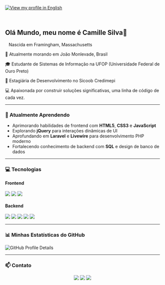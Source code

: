 <a href="README.md">
  <img align="center" src="https://img.shields.io/badge/View%20my%20profile%20in%20English-005B64?style=flat-square&logo=United-States&logoColor=white" alt="View my profile in English" />
</a>

&nbsp; 
&nbsp;
&nbsp; 
<h2>Olá Mundo, meu nome é Camille Silva👋</h2>
<p> &nbsp; &nbsp;Nascida em Framingham, Massachusetts &nbsp;</p>
<p>📍 Atualmente morando em João Monlevade, Brasil &nbsp;</p>
<p>🎓 Estudante de Sistemas de Informação na UFOP (Universidade Federal de Ouro Preto) </p> 
<p>💼 Estagiária de Desenvolvimento no Sicoob Credimepi &nbsp;</p>

<p>💻 Apaixonada por construir soluções significativas, uma linha de código de cada vez. &nbsp;</p>

---

### 🎯 Atualmente Aprendendo
- Aprimorando habilidades de frontend com **HTML5**, **CSS3** e **JavaScript**
- Explorando **jQuery** para interações dinâmicas de UI
- Aprofundando em **Laravel** e **Livewire** para desenvolvimento PHP moderno
- Fortalecendo conhecimento de backend com **SQL** e design de banco de dados

</div>

---

### 💻 Tecnologias

#### Frontend
<img src="https://img.shields.io/badge/HTML5-E34F26?style=for-the-badge&logo=html5&logoColor=white"> <img src="https://img.shields.io/badge/CSS3-1572B6?style=for-the-badge&logo=css3&logoColor=white"> <img src="https://img.shields.io/badge/JavaScript-F7DF1E?style=for-the-badge&logo=javascript&logoColor=black">

#### Backend
<img src="https://img.shields.io/badge/Livewire-4B5563?style=for-the-badge&logo=livewire&logoColor=white"> <img src="https://img.shields.io/badge/PHP-777BB4?style=for-the-badge&logo=php&logoColor=white"> <img src="https://img.shields.io/badge/Java-ED8B00?style=for-the-badge&logo=openjdk&logoColor=white"> <img src="https://img.shields.io/badge/MySQL-4479A1?style=for-the-badge&logo=mysql&logoColor=white"> <img src="https://img.shields.io/badge/Laravel-FF2D20?style=for-the-badge&logo=laravel&logoColor=white">


---

### 📊 Minhas Estatísticas do GitHub

![GitHub Profile Details](https://github-profile-summary-cards.vercel.app/api/cards/profile-details?username=CamillejSOn&theme=solarized_dark)

---

### 📫 Contato

<p align="center">
  <a href="https://www.linkedin.com/in/camille-oliveira-2b3b052ab/"><img src="https://img.shields.io/badge/LinkedIn-0077B5?style=for-the-badge&logo=linkedin&logoColor=white"></a>
  <a href="mailto:cmille2004@gmail.com"><img src="https://img.shields.io/badge/Gmail-D14836?style=for-the-badge&logo=gmail&logoColor=white"></a>
  <a href="https://www.instagram.com/camis.silva0/" target="_blank"><img src="https://img.shields.io/badge/Instagram-E4405F?style=for-the-badge&logo=instagram&logoColor=white" target="_blank"></a>
</p>




